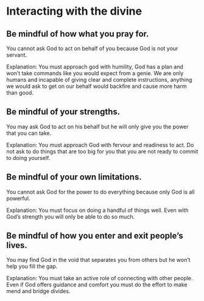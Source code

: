 # Interacting with the divine

## Be mindful of how what you pray for.

You cannot ask God to act on behalf of you because God is not your servant.

Explanation: You must approach god with humility, God has a plan and won’t take commands like you would expect from a genie. We are only humans and incapable of giving clear and complete instructions, anything we would ask to get on our behalf would backfire and cause more harm than good.

## Be mindful of your strengths.

You may ask God to act on his behalf but he will only give you the power that you can take.

Explanation: You must approach God with fervour and readiness to act. Do not ask to do things that are too big for you that you are not ready to commit to doing yourself.

## Be mindful of your own limitations.

You cannot ask God for the power to do everything because only God is all powerful.

Explanation: You must focus on doing a handful of things well. Even with God’s strength you will only be able to do so much.

## Be mindful of how you enter and exit people’s lives.

You may find God in the void that separates you from others but he won’t help you fill the gap.

Explanation: You must take an active role of connecting with other people. Even if God offers guidance and comfort you must do the effort to make mend and bridge divides.
